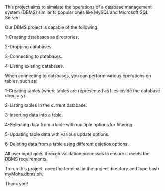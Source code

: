 This project aims to simulate the operations of a database management system (DBMS) similar to popular ones like MySQL and Microsoft SQL Server. 

Our DBMS project is capable of the following:

1-Creating databases as directories.

2-Dropping databases.

3-Connecting to databases.

4-Listing existing databases.

When connecting to databases, you can perform various operations on tables, such as:

1-Creating tables (where tables are represented as files inside the database directory).

2-Listing tables in the current database.

3-Inserting data into a table.

4-Selecting data from a table with multiple options for filtering.

5-Updating table data with various update options.

6-Deleting data from a table using different deletion options.

All user input goes through validation processes to ensure it meets the DBMS requirements.

To run this project, open the terminal in the project directory and type bash myMoha.dbms.sh.

Thank you!
